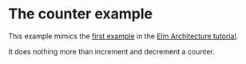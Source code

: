 # The counter example

This example mimics the
[first example](https://guide.elm-lang.org/architecture/user_input/buttons.html)
in the
[Elm Architecture tutorial](https://guide.elm-lang.org/architecture/).

It does nothing more than increment and decrement a counter.

